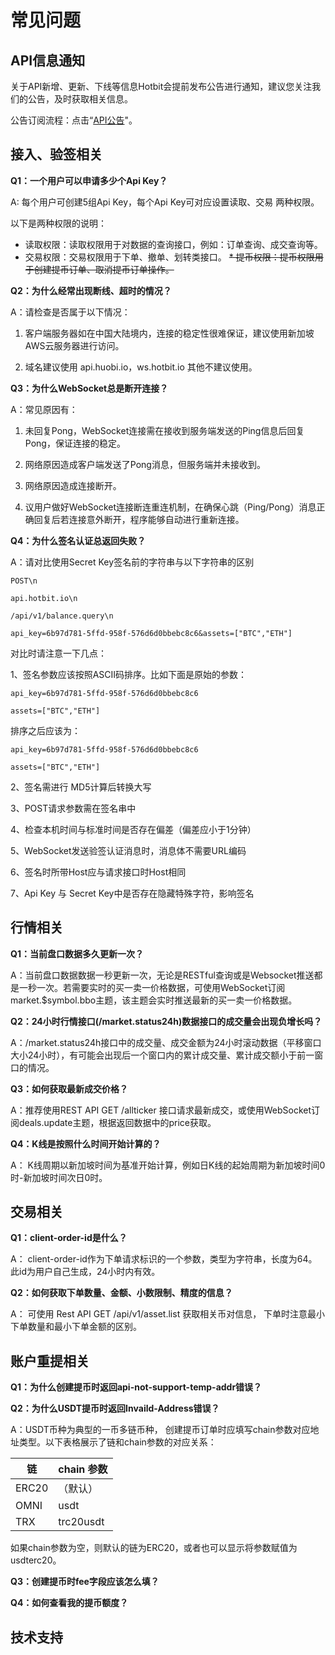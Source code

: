 # 常见问题

## API信息通知

关于API新增、更新、下线等信息Hotbit会提前发布公告进行通知，建议您关注我们的公告，及时获取相关信息。

公告订阅流程：点击“[API公告](https://help.hotbit.io/hc/zh-cn/sections/115001057013-%E5%B8%B8%E8%A7%81%E9%97%AE%E9%A2%98)"。

## 接入、验签相关

__Q1：一个用户可以申请多少个Api Key？__

A: 每个用户可创建5组Api Key，每个Api Key可对应设置读取、交易 两种权限。

以下是两种权限的说明：

* 读取权限：读取权限用于对数据的查询接口，例如：订单查询、成交查询等。
* 交易权限：交易权限用于下单、撤单、划转类接口。
~~* 提币权限：提币权限用于创建提币订单、取消提币订单操作。~~


__Q2：为什么经常出现断线、超时的情况？__

A：请检查是否属于以下情况：

1. 客户端服务器如在中国大陆境内，连接的稳定性很难保证，建议使用新加坡AWS云服务器进行访问。

2. 域名建议使用	api.huobi.io，ws.hotbit.io 其他不建议使用。


__Q3：为什么WebSocket总是断开连接？__

A：常见原因有：

1. 未回复Pong，WebSocket连接需在接收到服务端发送的Ping信息后回复Pong，保证连接的稳定。

2. 网络原因造成客户端发送了Pong消息，但服务端并未接收到。

3. 网络原因造成连接断开。

4. 议用户做好WebSocket连接断连重连机制，在确保心跳（Ping/Pong）消息正确回复后若连接意外断开，程序能够自动进行重新连接。


__Q4：为什么签名认证总返回失败？__

A：请对比使用Secret Key签名前的字符串与以下字符串的区别

`POST\n`

`api.hotbit.io\n`

`/api/v1/balance.query\n`

`api_key=6b97d781-5ffd-958f-576d6d0bbebc8c6&assets=["BTC","ETH"]`

对比时请注意一下几点：

1、签名参数应该按照ASCII码排序。比如下面是原始的参数：

`api_key=6b97d781-5ffd-958f-576d6d0bbebc8c6`

`assets=["BTC","ETH"]`


排序之后应该为：

`api_key=6b97d781-5ffd-958f-576d6d0bbebc8c6`

`assets=["BTC","ETH"]`

2、签名需进行 MD5计算后转换大写 

3、POST请求参数需在签名串中

4、检查本机时间与标准时间是否存在偏差（偏差应小于1分钟）

5、WebSocket发送验签认证消息时，消息体不需要URL编码

6、签名时所带Host应与请求接口时Host相同

7、Api Key 与 Secret Key中是否存在隐藏特殊字符，影响签名


## 行情相关

__Q1：当前盘口数据多久更新一次？__

A：当前盘口数据数据一秒更新一次，无论是RESTful查询或是Websocket推送都是一秒一次。若需要实时的买一卖一价格数据，可使用WebSocket订阅market.$symbol.bbo主题，该主题会实时推送最新的买一卖一价格数据。


__Q2：24小时行情接口(/market.status24h)数据接口的成交量会出现负增长吗？__ 

A：/market.status24h接口中的成交量、成交金额为24小时滚动数据（平移窗口大小24小时），有可能会出现后一个窗口内的累计成交量、累计成交额小于前一窗口的情况。


__Q3：如何获取最新成交价格？__

A：推荐使用REST API GET /allticker 接口请求最新成交，或使用WebSocket订阅deals.update主题，根据返回数据中的price获取。


__Q4：K线是按照什么时间开始计算的？__

A： K线周期以新加坡时间为基准开始计算，例如日K线的起始周期为新加坡时间0时-新加坡时间次日0时。



## 交易相关

__Q1：client-order-id是什么？__

A： client-order-id作为下单请求标识的一个参数，类型为字符串，长度为64。 此id为用户自己生成，24小时内有效。


__Q2：如何获取下单数量、金额、小数限制、精度的信息？__

A： 可使用 Rest API GET /api/v1/asset.list 获取相关币对信息， 下单时注意最小下单数量和最小下单金额的区别。


## 账户重提相关

__Q1：为什么创建提币时返回api-not-support-temp-addr错误？__




__Q2：为什么USDT提币时返回Invaild-Address错误？__ 


A：USDT币种为典型的一币多链币种， 创建提币订单时应填写chain参数对应地址类型。以下表格展示了链和chain参数的对应关系：

链 |	chain 参数
--------- | ------------- 
ERC20  |（默认）
OMNI   | usdt
TRX	   | trc20usdt

如果chain参数为空，则默认的链为ERC20，或者也可以显示将参数赋值为usdterc20。


__Q3：创建提币时fee字段应该怎么填？__



__Q4：如何查看我的提币额度？__



## 技术支持








